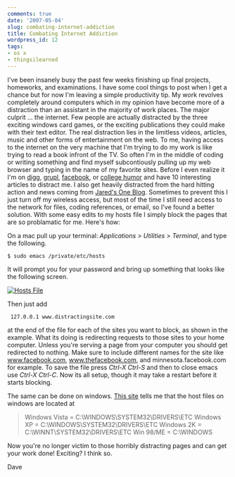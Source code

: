 ```yaml
---
comments: true
date: '2007-05-04'
slug: combating-internet-addiction
title: Combating Internet Addiction
wordpress_id: 12
tags:
- os x
- thingsilearned
---
```


I've been insanely busy the past few weeks finishing up final projects, homeworks, and examinations.  I have some cool things to post when I get a chance but for now I'm leaving a simple productivity tip.  My work revolves completely around computers which in my opinion have become more of a distraction than an assistant in the majority of work places.  The major culprit ... the internet.  Few people are actually distracted by the three exciting windows card games, or the exciting publications they could make with their text editor.  The real distraction lies in the limitless videos, articles, music and other forms of entertainment on the web.  To me, having access to the internet on the very machine that I'm trying to do my work is like trying to read a book infront of the TV.  So often I'm in the middle of coding or writing something and find myself subcontiously pulling up my web browser and typing in the name of my favorite sites.  Before I even realize it I'm on [digg](http://www.digg.com), [grupl](http://www.grupl.com), [facebook](http://www.facebook.com), or [college humor](http://www.collegehumor.com) and have 10 interesting articles to distract me.  I also get heavily distracted from the hard hitting action and news coming from [Jared's One Blog](http://www.jared-lee.com).  Sometimes to prevent this I just turn off my wireless access, but most of the time I still need access to the network for files, coding references, or email, so I've found a better solution.  With some easy edits to my hosts file I simply block the pages that are so problamatic for me.  Here's how:

On a mac pull up your terminal: _Applications > Utilities > Terminal_, and type the following.

    
    $ sudo emacs /private/etc/hosts


It will prompt you for your password and bring up something that looks like the following screen.

[![Hosts File](http://thingsilearned.files.wordpress.com/2007/05/hostsfile.png)](http://thingsilearned.files.wordpress.com/2007/05/hostsfile.png)

Then just add

    
     127.0.0.1 www.distractingsite.com


at the end of the file for each of the sites you want to block, as shown in the example.  What its doing is redirecting requests to those sites to your home computer.  Unless you're serving a page from your computer you should get redirected to nothing.  Make sure to include different names for the site like www.facebook.com, www.thefacebook.com, and minnesota.facebook.com for example.  To save the file press _Ctrl-X Ctrl-S_ and then to close emacs use _Ctrl-X Ctrl-C_.  Now its all setup, though it may take a restart before it starts blocking.

The same can be done on windows.  [This site](http://www.mvps.org/winhelp2002/hosts.htm) tells me that the host files on windows are located at


> Windows Vista	=	C:\WINDOWS\SYSTEM32\DRIVERS\ETC
Windows XP	=	C:\WINDOWS\SYSTEM32\DRIVERS\ETC
Windows 2K	=	C:\WINNT\SYSTEM32\DRIVERS\ETC
Win 98/ME	=	C:\WINDOWS


Now you're no longer victim to those horribly distracting pages and can get your work done!  Exciting?  I think so.


Dave
